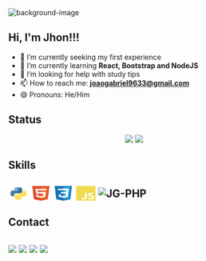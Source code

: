 <img src="https://media.licdn.com/dms/image/D5616AQHXjv5LKUtwAQ/profile-displaybackgroundimage-shrink_350_1400/0/1669666663470?e=1693440000&v=beta&t=edDX5EoyVJI8sfz_ymDyNxD_5d59m1wonif4Q6TBwws" alt="background-image">

<h2>Hi, I'm Jhon!!!</h2>

- 🔭 I’m currently seeking my first experience
- 🌱 I’m currently learning <strong>React, Bootstrap and NodeJS</strong>
- 🤔 I’m looking for help with study tips
- 📫 How to reach me: <strong><a href="joaogabriel9633@gmail.com">joaogabriel9633@gmail.com</a></strong>
- 😄 Pronouns: He/Him

<h2>Status</h2>

<div align="center" style="display: inline_block">
  <img height="180rem" src="https://github-readme-stats.vercel.app/api?username=JGabriel963&show_icons=true&theme=transparent"/>
  <img height="180rem" src="https://github-readme-stats.vercel.app/api/top-langs/?username=JGabriel963&layout=compact&theme=transparent" />
</div>

<h2>Skills<h2>

<div style="display: inline_block">
  <img align="center" alt="JG-Python" height="30" width="40" src="https://raw.githubusercontent.com/devicons/devicon/master/icons/python/python-original.svg">
  <img align="center" alt="JG-HTML" height="30" width="40" src="https://raw.githubusercontent.com/devicons/devicon/master/icons/html5/html5-original.svg">
  <img align="center" alt="JG-CSS" height="30" width="40" src="https://raw.githubusercontent.com/devicons/devicon/master/icons/css3/css3-original.svg">
  <img align="center" alt="JG-Js" height="30" width="40" src="https://raw.githubusercontent.com/devicons/devicon/master/icons/javascript/javascript-plain.svg">
  <img align="center" alt="JG-PHP" height="40" width="50" src="https://cdn.jsdelivr.net/gh/devicons/devicon/icons/php/php-plain.svg" />
</div>
  
<h2>Contact<h2>

<div>
   <a href="https://www.linkedin.com/in/JGabriel963" target="_blank"><img src="https://img.shields.io/badge/-LinkedIn-%230077B5?style=for-the-badge&logo=linkedin&logoColor=white" target="_blank"></a> 
  <a href="https://instagram.com/joaogabriel9263" target="_blank"><img src="https://img.shields.io/badge/-Instagram-%23E4405F?style=for-the-badge&logo=instagram&logoColor=white" target="_blank"></a>
 <a href="https://discord.gg/Jgabriel#7068" target="_blank"><img src="https://img.shields.io/badge/Discord-7289DA?style=for-the-badge&logo=discord&logoColor=white" target="_blank"></a> 
  <a href = "joaogabriel9633@gmail.com"><img src="https://img.shields.io/badge/-Gmail-%23333?style=for-the-badge&logo=gmail&logoColor=white" target="_blank"></a>
</div>
